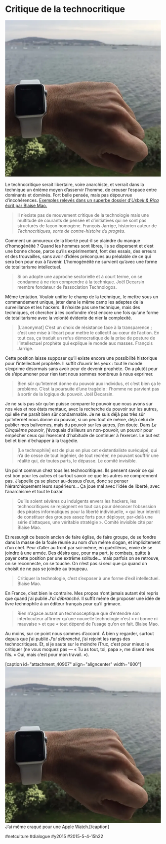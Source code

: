 # Critique de la technocritique

![](_i/watch.webp)

Le technocritique serait libertaire, voire anarchiste, et verrait dans la technique un énième moyen d’asservir l’homme, de creuser l’espace entre dominants et dominés. Fort belle pensée, mais pas dépourvue d’incohérences. [Exemples relevés dans un superbe dossier d’*Usbek & Rica* écrit par Blaise Mao.](https://readymag.com/usbeketrica/technocritiques/)

> Il n’existe pas de mouvement critique de la technologie mais une multitude de courants de pensée et d’initiatives qui ne sont pas structurés de façon homogène. François Jarrige, historien auteur de *Technocritiques, sorte de contre-histoire du progrès*.

Comment un amoureux de la liberté peut-il se plaindre du manque d’homogénéité ? Quand les hommes sont libres, ils se dispersent et c’est une bonne chose, parce qu’ils expérimentent, font des essais, des erreurs et des trouvailles, sans avoir d’idées préconçues au préalable de ce qui sera bon pour eux à l’avenir. L’homogénéité ne survient qu’avec une forme de totalitarisme intellectuel.

> Si on adopte une approche sectorielle et à court terme, on se condamne à ne rien comprendre à la technique. Joël Decarsin membre fondateur de l’association Technologos.

Même tentation. Vouloir unifier le champ de la technique, le mettre sous un commandement unique, jeter dans le même camp les adeptes de la surveillance et les hackers. Il n’existe pas une technique, mais des techniques, et chercher à les confondre n’est encore une fois qu’une forme de totalitarisme avec la volonté évidente de nier la complexité.

> [L’anonymat] C’est un choix de résistance face à la transparence ; c’est une mise à l’écart pour mettre le collectif au cœur de l’action. En tout cas, ça traduit un refus démocratique de la prise de posture de l’intellectuel prophète qui explique le monde aux masses. François Jarrige.

Cette position laisse supposer qu’il existe encore une possibilité historique pour l’intellectuel prophète. Il suffit d’ouvrir les yeux : tout le monde s’exprime désormais sans avoir peur de devenir prophète. On a plutôt peur de s’époumoner pour rien tant nous sommes nombreux à nous exprimer.

> Bien sûr qu’Internet donne du pouvoir aux individus, et c’est bien ça le problème. C’est la poursuite d’une tragédie : l’homme ne parvient pas à sortir de la logique du pouvoir. Joël Decarsin.

Je ne suis pas sûr qu’on puisse comparer le pouvoir que nous avons sur nos vies et nos états mentaux, avec la recherche du pouvoir sur les autres, qui elle me paraît bien sûr condamnable. Je ne suis déjà pas très sûr qu’Internet nous donne du pouvoir, si un peu tout de même, déjà celui de publier mes balivernes, mais du pouvoir sur les autres, j’en doute. Dans *Le Cinquième pouvoir*, j’évoquais d’ailleurs un non-pouvoir, un pouvoir pour empêcher ceux qui l’exercent d’habitude de continuer à l’exercer. Le but est bel et bien d’échapper à la tragédie.

> [Le technophile] est de plus en plus cet existentialiste suréquipé, qui n’a de cesse de tout ingénier, de tout recréer, ne pouvant souffrir une réalité qui, de toutes parts, le dépasse. Le comité invisible.

Un point commun chez tous les technocritiques. Ils pensent savoir ce qui est bon pour les autres et surtout savoir ce que les autres ne comprennent pas. J’appelle ça se placer au-dessus d’eux, donc se penser hiérarchiquement leurs supérieurs… Ça joue mal avec l’idée de liberté, avec l’anarchisme et tout le bazar.

> Qu’ils soient sévères ou indulgents envers les hackers, les technocritiques se rejoignent en tout cas pour dénoncer l’obsession des pirates informatiques pour la liberté individuelle, « qui leur interdit de constituer des groupes assez forts pour déployer, par-delà une série d’attaques, une véritable stratégie ». Comité invisible cité par Blaise Mao.

Et ressurgit ce besoin ancien de faire église, de faire groupe, de se fondre dans la masse de la foule réunie au nom d’un même slogan, et implicitement d’un chef. Peur d’aller au front par soi-même, en guérilléros, envie de se joindre à une armée. Des désirs que, pour ma part, je combats, quitte à payer cette position par une extrême solitude… mais parfois on se retrouve, on se reconnecte, on se touche. On n’est pas si seul que ça quand on choisit de ne pas se joindre au troupeau.

> Critiquer la technologie, c’est s’exposer à une forme d’exil intellectuel. Blaise Mao.

En France, c’est bien le contraire. Mes propos n’ont jamais autant été repris que quand j’ai publié *J’ai débranché*. Il suffit même de proposer une idée de livre technophile à un éditeur français pour qu’il grimace.

> Rien n’agace autant un technosceptique que d’entendre son interlocuteur affirmer qu’une nouvelle technologie n’est « ni bonne ni mauvaise » et que « tout dépend de l’usage qu’on en fait. Blaise Mao.

Au moins, sur ce point nous sommes d’accord. À bien y regarder, surtout depuis que j’ai publié *J’ai débranché*, j’ai rejoint les rangs des technocritiques. Et, si je saute sur le moindre iTruc, c’est pour mieux le critiquer (ne vous moquez pas — « Tu as tout, toi, papa », me disent mes fils. « Oui, mais c’est pour mon travail. »).

[caption id="attachment\_40907" align="aligncenter" width="600"]![J’ai même craqué pour une Apple Watch.](_i/watch.webp) J’ai même craqué pour une Apple Watch.[/caption]

#netculture #dialogue #y2015 #2015-5-4-15h22
